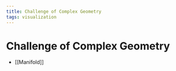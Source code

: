 ```yaml
---
title: Challenge of Complex Geometry
tags: visualization
---
```


# Challenge of Complex Geometry
- [[Manifold]]










































































